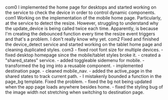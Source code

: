 com0
    I implemented the home page for desktops and started working on the service to check the device in order to control dynamic components.
com1
    Working on the implementation of the mobile home page. Particularly, at the service to detect the resize. However, struggling to understand why the update_device is being called twice each time.
    Apparently, is because I'm creating the debounced function every time the resize event triggers and that's a problem. I don't really know why yet.
com2
    Fixed and finished the device_detect service and started working on the tablet home page and cleaning duplicated styles. 
com3 
    - fixed root font size for multiple devices.
    - fixed desktop homepage since the mobile/tablet styles broke it.
    - created a "shared_states" service.
    - added toggleable sidemenu for mobile.
    - transformed the bg img into a reusable component.
    - implemented destination page.
    - cleaned mobile_nav.
    - added the active_page in the shared states to track current path.
    - I mistakenly bounded a function in the page_bg template. Fixed the problem.
    - fixed the bg not being updated when the app page loads anywhere besides home.
    - fixed the styling bug of the image width not stretching when switching to destination page.

